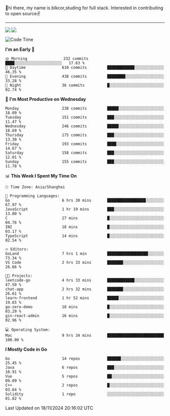 👋hi there, my name is blkcor,studing for full stack.
Interested in contributing to open source✌️

<hr/>

![](https://github-readme-stats.vercel.app/api?username=blkcor)
<a href="https://github.com/blkcor/github-readme-stats">
    <img align="left" src="https://github-readme-stats.vercel.app/api/top-langs/?username=blkcor&hide=jupyter%20notebook,shaderlab,tex,c%23&langs_count=9" />
</a>


<!--START_SECTION:waka-->
![Code Time](http://img.shields.io/badge/Code%20Time-1%2C434%20hrs%2036%20mins-blue)

**I'm an Early 🐤** 

```text
🌞 Morning                232 commits         ████░░░░░░░░░░░░░░░░░░░░░   17.63 % 
🌆 Daytime                610 commits         ████████████░░░░░░░░░░░░░   46.35 % 
🌃 Evening                438 commits         ████████░░░░░░░░░░░░░░░░░   33.28 % 
🌙 Night                  36 commits          █░░░░░░░░░░░░░░░░░░░░░░░░   02.74 % 
```
📅 **I'm Most Productive on Wednesday** 

```text
Monday                   238 commits         █████░░░░░░░░░░░░░░░░░░░░   18.09 % 
Tuesday                  151 commits         ███░░░░░░░░░░░░░░░░░░░░░░   11.47 % 
Wednesday                246 commits         █████░░░░░░░░░░░░░░░░░░░░   18.69 % 
Thursday                 175 commits         ███░░░░░░░░░░░░░░░░░░░░░░   13.30 % 
Friday                   193 commits         ████░░░░░░░░░░░░░░░░░░░░░   14.67 % 
Saturday                 158 commits         ███░░░░░░░░░░░░░░░░░░░░░░   12.01 % 
Sunday                   155 commits         ███░░░░░░░░░░░░░░░░░░░░░░   11.78 % 
```


📊 **This Week I Spent My Time On** 

```text
🕑︎ Time Zone: Asia/Shanghai

💬 Programming Languages: 
Go                       6 hrs 30 mins       █████████████████░░░░░░░░   67.97 % 
JavaScript               1 hr 19 mins        ███░░░░░░░░░░░░░░░░░░░░░░   13.80 % 
C                        27 mins             █░░░░░░░░░░░░░░░░░░░░░░░░   04.76 % 
INI                      18 mins             █░░░░░░░░░░░░░░░░░░░░░░░░   03.17 % 
TypeScript               14 mins             █░░░░░░░░░░░░░░░░░░░░░░░░   02.54 % 

🔥 Editors: 
GoLand                   7 hrs 1 min         ██████████████████░░░░░░░   73.34 % 
VS Code                  2 hrs 33 mins       ███████░░░░░░░░░░░░░░░░░░   26.66 % 

🐱‍💻 Projects: 
leetcode-go              4 hrs 33 mins       ████████████░░░░░░░░░░░░░   47.50 % 
chat-app                 2 hrs 32 mins       ███████░░░░░░░░░░░░░░░░░░   26.61 % 
learn-frontend           1 hr 52 mins        █████░░░░░░░░░░░░░░░░░░░░   19.65 % 
go-zero-demo             18 mins             █░░░░░░░░░░░░░░░░░░░░░░░░   03.29 % 
gin-react-admin          16 mins             █░░░░░░░░░░░░░░░░░░░░░░░░   02.96 % 

💻 Operating System: 
Mac                      9 hrs 34 mins       █████████████████████████   100.00 % 
```

**I Mostly Code in Go** 

```text
Go                       14 repos            ██████░░░░░░░░░░░░░░░░░░░   25.45 % 
Java                     6 repos             ███░░░░░░░░░░░░░░░░░░░░░░   10.91 % 
Vue                      5 repos             ██░░░░░░░░░░░░░░░░░░░░░░░   09.09 % 
C++                      2 repos             █░░░░░░░░░░░░░░░░░░░░░░░░   03.64 % 
Solidity                 1 repo              ░░░░░░░░░░░░░░░░░░░░░░░░░   01.82 % 
```




 Last Updated on 18/11/2024 20:16:02 UTC
<!--END_SECTION:waka-->


